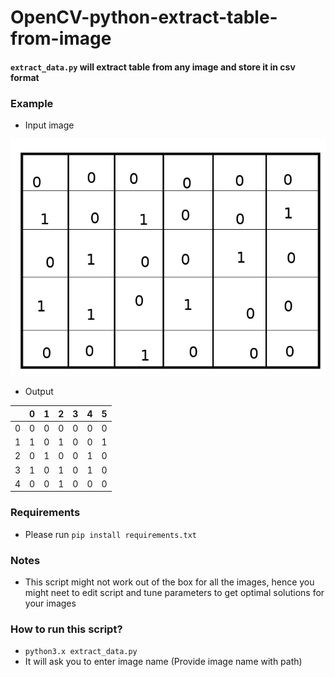 # OpenCV-python-extract-table-from-image

#### ```extract_data.py``` will extract table from any image and store it in csv format

### Example
- Input image

![alt text](https://github.com/ranjeetds/OpenCV-python-extract-table-from-image/blob/master/test.png "Input matrix/table")

- Output

|	  | 0| 1| 2| 3| 4| 5|
|---|--|--|--|--|--|--|
|0	| 0| 0| 0| 0| 0| 0|
|1	| 1| 0|	1| 0| 0| 1|
|2	| 0| 1|	0| 0|	1| 0|
|3	| 1| 0|	1| 0|	1| 0|
|4	| 0| 0|	1| 0|	0| 0|

### Requirements
- Please run ```pip install requirements.txt```

### Notes
- This script might not work out of the box for all the images, hence you might neet to edit script and tune parameters to get optimal solutions for your images

### How to run this script?
- ```python3.x extract_data.py```
- It will ask you to enter image name (Provide image name with path)
